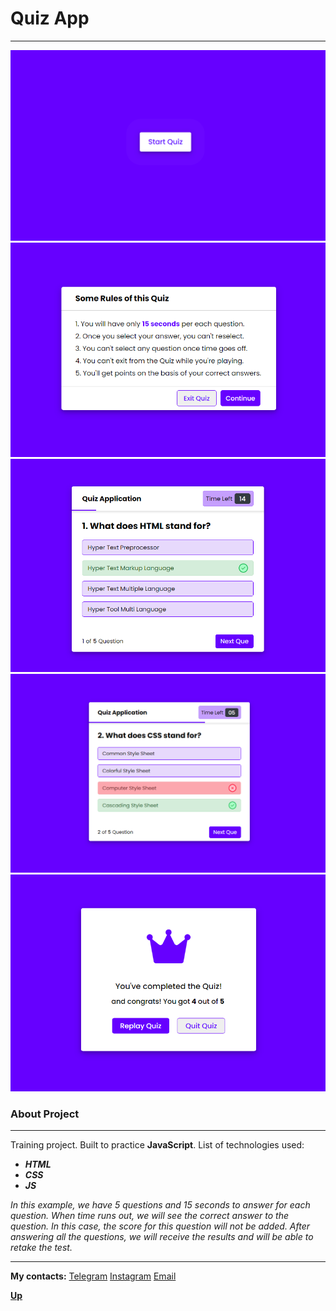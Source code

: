 <a id="anchor"></a>
# Quiz App
***
![Start screen](assets/img/start.png)
![Rules screen](assets/img/rules.png)
![Game screen](assets/img/correct.png)
![Game screen](assets/img/wrong.png)
![Finish screen](assets/img/finish.png)


### About Project
***

Training project. Built to practice __JavaScript__. List of technologies used:
* ___HTML___
* ___CSS___
* ___JS___

_In this example, we have 5 questions and 15 seconds to answer for each question. When time runs out, we will see the correct answer to the question. In this case, the score for this question will not be added. After answering all the questions, we will receive the results and will be able to retake the test._
***
__My contacts:__
[Telegram](https://t.me/eurokot)
[Instagram](https://www.instagram.com/sadpage.js/)
<a href='mailto:eurokot_dev@mail.ru'>Email</a>

__[Up](#anchor)__